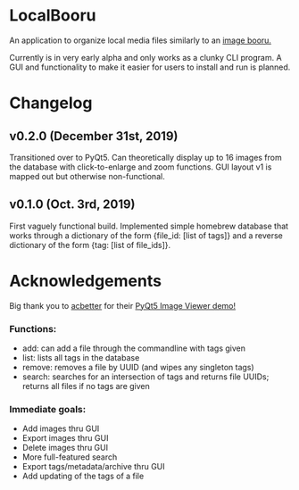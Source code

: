 LocalBooru
==========
An application to organize local media files similarly to an [image booru.](https://tvtropes.org/pmwiki/pmwiki.php/Main/ImageBooru)

Currently is in very early alpha and only works as a clunky CLI program. A GUI
and functionality to make it easier for users to install and run is planned.



Changelog
=========

v0.2.0 (December 31st, 2019)
----------------------------
Transitioned over to PyQt5. Can theoretically display up to 16 images from the
database with click-to-enlarge and zoom functions. GUI layout v1 is mapped out
but otherwise non-functional.

v0.1.0 (Oct. 3rd, 2019)
-----------------------
First vaguely functional build. Implemented simple homebrew database that works
through a dictionary of the form {file\_id: [list of tags]} and a reverse
dictionary of the form {tag: [list of file\_ids]}.

Acknowledgements
================
Big thank you to [acbetter](https://gist.github.com/acbetter) for their
[PyQt5 Image Viewer demo!](https://gist.github.com/acbetter/32c575803ec361c3e82064e60db4e3e0)

### Functions:

- add: can add a file through the commandline with tags given
- list: lists all tags in the database
- remove: removes a file by UUID (and wipes any singleton tags)
- search: searches for an intersection of tags and returns file UUIDs; returns all files if no tags are given

### Immediate goals:

- Add images thru GUI
- Export images thru GUI
- Delete images thru GUI
- More full-featured search
- Export tags/metadata/archive thru GUI
- Add updating of the tags of a file
